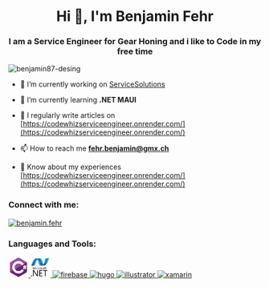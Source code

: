 <h1 align="center">Hi 👋, I'm Benjamin Fehr</h1>

<h3 align="center">I am a Service Engineer for Gear Honing and i like to Code in my free time</h3>

<p align="left"> <img src="https://komarev.com/ghpvc/?username=benjamin87-desing&label=Profile%20views&color=0e75b6&style=flat" alt="benjamin87-desing" /> </p>

- 🔭 I’m currently working on [ServiceSolutions](https://github.com/benjamin87-design/ServiceSolutions)

- 🌱 I’m currently learning **.NET MAUI**

- 📝 I regularly write articles on [https://codewhizserviceengineer.onrender.com/](https://codewhizserviceengineer.onrender.com/)

- 📫 How to reach me **fehr.benjamin@gmx.ch**

- 📄 Know about my experiences [https://codewhizserviceengineer.onrender.com/](https://codewhizserviceengineer.onrender.com/)

<h3 align="left">Connect with me:</h3>
<p align="left">
<a href="https://stackoverflow.com/users/benjamin.fehr" target="blank"><img align="center" src="https://raw.githubusercontent.com/rahuldkjain/github-profile-readme-generator/master/src/images/icons/Social/stack-overflow.svg" alt="benjamin.fehr" height="30" width="40" /></a>
</p>

<h3 align="left">Languages and Tools:</h3>
<p align="left"> <a href="https://www.w3schools.com/cs/" target="_blank" rel="noreferrer"> <img src="https://raw.githubusercontent.com/devicons/devicon/master/icons/csharp/csharp-original.svg" alt="csharp" width="40" height="40"/> </a> <a href="https://dotnet.microsoft.com/" target="_blank" rel="noreferrer"> <img src="https://raw.githubusercontent.com/devicons/devicon/master/icons/dot-net/dot-net-original-wordmark.svg" alt="dotnet" width="40" height="40"/> </a> <a href="https://firebase.google.com/" target="_blank" rel="noreferrer"> <img src="https://www.vectorlogo.zone/logos/firebase/firebase-icon.svg" alt="firebase" width="40" height="40"/> </a> <a href="https://gohugo.io/" target="_blank" rel="noreferrer"> <img src="https://api.iconify.design/logos-hugo.svg" alt="hugo" width="40" height="40"/> </a> <a href="https://www.adobe.com/in/products/illustrator.html" target="_blank" rel="noreferrer"> <img src="https://www.vectorlogo.zone/logos/adobe_illustrator/adobe_illustrator-icon.svg" alt="illustrator" width="40" height="40"/> </a> <a href="https://dotnet.microsoft.com/apps/xamarin" target="_blank" rel="noreferrer"> <img src="https://raw.githubusercontent.com/detain/svg-logos/780f25886640cef088af994181646db2f6b1a3f8/svg/xamarin.svg" alt="xamarin" width="40" height="40"/> </a> </p>

